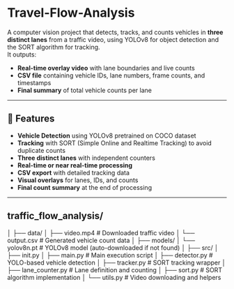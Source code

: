 # Travel-Flow-Analysis

A computer vision project that detects, tracks, and counts vehicles in **three distinct lanes** from a traffic video, using YOLOv8 for object detection and the SORT algorithm for tracking.  
It outputs:
- **Real-time overlay video** with lane boundaries and live counts  
- **CSV file** containing vehicle IDs, lane numbers, frame counts, and timestamps  
- **Final summary** of total vehicle counts per lane  

---

## 📌 Features
- **Vehicle Detection** using YOLOv8 pretrained on COCO dataset
- **Tracking** with SORT (Simple Online and Realtime Tracking) to avoid duplicate counts
- **Three distinct lanes** with independent counters
- **Real-time or near real-time processing**
- **CSV export** with detailed tracking data
- **Visual overlays** for lanes, IDs, and counts
- **Final count summary** at the end of processing

---

## traffic_flow_analysis/
│
├── data/
│ ├── video.mp4 # Downloaded traffic video
│ └── output.csv # Generated vehicle count data
│
├── models/
│ └── yolov8n.pt # YOLOv8 model (auto-downloaded if not found)
│
├── src/
│ ├── init.py
│ ├── main.py # Main execution script
│ ├── detector.py # YOLO-based vehicle detection
│ ├── tracker.py # SORT tracking wrapper
│ ├── lane_counter.py # Lane definition and counting
│ ├── sort.py # SORT algorithm implementation
│ └── utils.py # Video downloading and helpers
